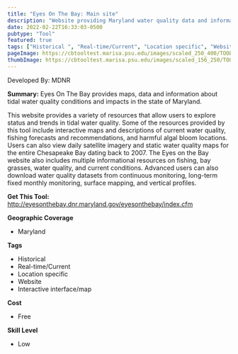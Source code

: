 ```yaml
---
title: "Eyes On The Bay: Main site"
description: "Website providing Maryland water quality data and information"
date: 2022-02-22T16:33:03-0500
pubtype: "Tool"
featured: true
tags: ["Historical ", "Real-time/Current", "Location specific", "Website", "Interactive interface/map"]
pageImage: https://cbtooltest.marisa.psu.edu/images/scaled_250_400/TOOLID_32.0_ScreenCapture-1.png
thumbImage: https://cbtooltest.marisa.psu.edu/images/scaled_156_250/TOOLID_32.0_ScreenCapture-1.png
---
```

Developed By: MDNR

**Summary:** Eyes On The Bay provides maps, data and information about tidal water quality conditions and impacts in the state of Maryland. 

This website provides a variety of resources that allow users to explore status and trends in tidal water quality. Some of the resources provided by this tool include interactive maps and descriptions of current water quality, fishing forecasts and recommendations, and harmful algal bloom locations. Users can also view daily satellite imagery and static water quality maps for the entire Chesapeake Bay dating back to 2007. The Eyes on the Bay website also includes multiple informational resources on fishing, bay grasses, water quality, and current conditions. Advanced users can also download water quality datasets from continuous monitoring, long-term fixed monthly monitoring, surface mapping, and vertical profiles. 

__**Get This Tool:**__ http://eyesonthebay.dnr.maryland.gov/eyesonthebay/index.cfm

__**Geographic Coverage**__
- Maryland

__**Tags**__
-  Historical 
-  Real-time/Current
-  Location specific
-  Website
-  Interactive interface/map

__**Cost**__
- Free

__**Skill Level**__
- Low
